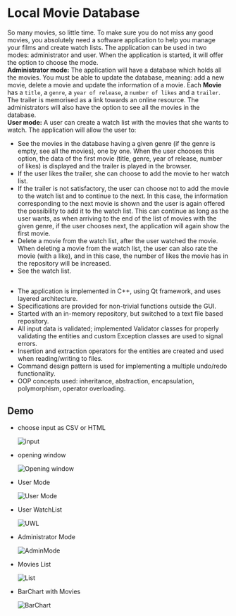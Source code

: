 # Local Movie Database 

So many movies, so little time. To make sure you do not miss any good movies, you absolutely need a software application to help you manage your films and create watch lists. The application can be used in two modes: administrator and user. When the application is started, it will offer the option to choose the mode.\
**Administrator mode:** The application will have a database which holds all the movies. You must be able to update the database, meaning: add a new movie, delete a movie and update the information of a movie. Each **Movie** has a `title`, a `genre`, a `year of release`, a `number of likes` and a `trailer`. The trailer is memorised as a link towards an online resource. The administrators will also have the option to see all the movies in the database.\
**User mode:** A user can create a watch list with the movies that she wants to watch. The application will allow the user to:
- See the movies in the database having a given genre (if the genre is empty, see all the movies), one by one. When the user chooses this option, the data of the first movie (title, genre, year of release, number of likes) is displayed and the trailer is played in the browser.
- If the user likes the trailer, she can choose to add the movie to her watch list.
- If the trailer is not satisfactory, the user can choose not to add the movie to the watch list and to continue to the next. In this case, the information corresponding to the next movie is shown and the user is again offered the possibility to add it to the watch list. This can continue as long as the user wants, as when arriving to the end of the list of movies with the given genre, if the user chooses next, the application will again show the first movie.
- Delete a movie from the watch list, after the user watched the movie. When deleting a movie from the watch list, the user can also rate the movie (with a like), and in this case, the number of likes the movie has in the repository will be increased.
- See the watch list.

##
* The application is implemented in C++, using Qt framework, and uses layered architecture.
* Specifications are provided for non-trivial functions outside the GUI. 
* Started with an in-memory repository, but switched to a text file based repository.
* All input data is validated; implemented Validator classes for properly validating the entities and custom Exception classes are used to signal errors.
* Insertion and extraction operators for the entities are created and used when reading/writing to files.
* Command design pattern is used for implementing a multiple undo/redo functionality.
* OOP concepts used: inheritance, abstraction, encapsulation, polymorphism, operator overloading.

## Demo

- choose input as CSV or HTML
 
  ![input](https://github.com/DiaconuAna/Movie-Manager/blob/main/Resources/input.png)

- opening window

  ![Opening window](https://github.com/DiaconuAna/Movie-Manager/blob/main/Resources/main.png)
  
- User Mode

  ![User Mode](https://github.com/DiaconuAna/Movie-Manager/blob/main/Resources/usermode.png)
  
- User WatchList

  ![UWL](https://github.com/DiaconuAna/Movie-Manager/blob/main/Resources/watchlist.png)
  
- Administrator Mode

  ![AdminMode](https://github.com/DiaconuAna/Movie-Manager/blob/main/Resources/admin.png)

- Movies List
  
  ![List](https://github.com/DiaconuAna/Movie-Manager/blob/main/Resources/movielist.png)

- BarChart with Movies

  ![BarChart](https://github.com/DiaconuAna/Movie-Manager/blob/main/Resources/barchart.png)

  
